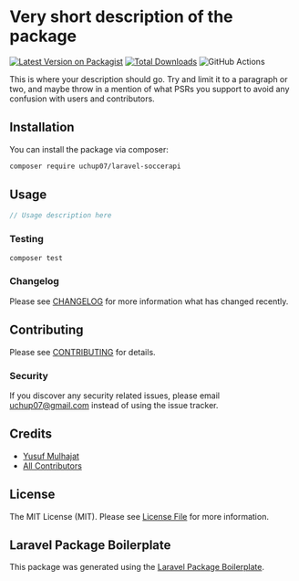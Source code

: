 # Very short description of the package

[![Latest Version on Packagist](https://img.shields.io/packagist/v/uchup07/laravel-soccerapi.svg?style=flat-square)](https://packagist.org/packages/uchup07/laravel-soccerapi)
[![Total Downloads](https://img.shields.io/packagist/dt/uchup07/laravel-soccerapi.svg?style=flat-square)](https://packagist.org/packages/uchup07/laravel-soccerapi)
![GitHub Actions](https://github.com/uchup07/laravel-soccerapi/actions/workflows/main.yml/badge.svg)

This is where your description should go. Try and limit it to a paragraph or two, and maybe throw in a mention of what PSRs you support to avoid any confusion with users and contributors.

## Installation

You can install the package via composer:

```bash
composer require uchup07/laravel-soccerapi
```

## Usage

```php
// Usage description here
```

### Testing

```bash
composer test
```

### Changelog

Please see [CHANGELOG](CHANGELOG.md) for more information what has changed recently.

## Contributing

Please see [CONTRIBUTING](CONTRIBUTING.md) for details.

### Security

If you discover any security related issues, please email uchup07@gmail.com instead of using the issue tracker.

## Credits

-   [Yusuf Mulhajat](https://github.com/uchup07)
-   [All Contributors](../../contributors)

## License

The MIT License (MIT). Please see [License File](LICENSE.md) for more information.

## Laravel Package Boilerplate

This package was generated using the [Laravel Package Boilerplate](https://laravelpackageboilerplate.com).
